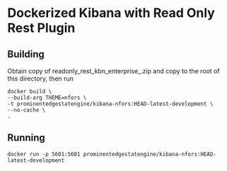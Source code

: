 # Dockerized Kibana with Read Only Rest Plugin

## Building
Obtain copy of readonly_rest_kbn_enterprise_<version>.zip and copy to the root of this directory, then run
```
docker build \
--build-arg THEME=nfors \
-t prominentedgestatengine/kibana-nfors:HEAD-latest-development \
--no-cache \
.
```
## Running
```
docker run -p 5601:5601 prominentedgestatengine/kibana-nfors:HEAD-latest-development
```